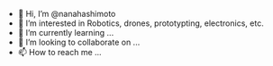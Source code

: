 - 👋 Hi, I’m @nanahashimoto
- 👀 I’m interested in Robotics, drones, prototypting, electronics, etc. 
- 🌱 I’m currently learning ...
- 💞️ I’m looking to collaborate on ...
- 📫 How to reach me ...

<!---
nanahashimoto/nanahashimoto is a ✨ special ✨ repository because its `README.md` (this file) appears on your GitHub profile.
You can click the Preview link to take a look at your changes.
--->
